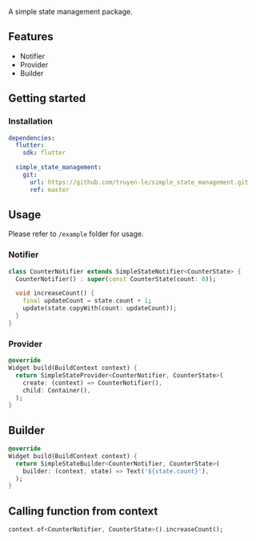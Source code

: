 <!--
This README describes the package. If you publish this package to pub.dev,
this README's contents appear on the landing page for your package.

For information about how to write a good package README, see the guide for
[writing package pages](https://dart.dev/guides/libraries/writing-package-pages).

For general information about developing packages, see the Dart guide for
[creating packages](https://dart.dev/guides/libraries/create-library-packages)
and the Flutter guide for
[developing packages and plugins](https://flutter.dev/developing-packages).
-->

A simple state management package.

## Features

- Notifier
- Provider
- Builder

## Getting started

### Installation
```yaml
dependencies:
  flutter:
    sdk: flutter

  simple_state_management:
    git:
      url: https://github.com/truyen-le/simple_state_management.git
      ref: master
```

## Usage

Please refer to `/example` folder for usage.

### Notifier
```dart
class CounterNotifier extends SimpleStateNotifier<CounterState> {
  CounterNotifier() : super(const CounterState(count: 0));

  void increaseCount() {
    final updateCount = state.count + 1;
    update(state.copyWith(count: updateCount));
  }
}
```

### Provider
```dart
@override
Widget build(BuildContext context) {
  return SimpleStateProvider<CounterNotifier, CounterState>(
    create: (context) => CounterNotifier(),
    child: Container(),
  );
}
```

## Builder
```dart
@override
Widget build(BuildContext context) {
  return SimpleStateBuilder<CounterNotifier, CounterState>(
    builder: (context, state) => Text('${state.count}'),
  );
}
```

## Calling function from context
```dart
context.of<CounterNotifier, CounterState>().increaseCount();
```
